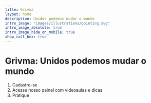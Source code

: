 ```yaml
---
title: Grivma
layout: home
description: Unidos podemos mudar o mundo
intro_image: "images/illustrations/pointing.svg"
intro_image_absolute: true
intro_image_hide_on_mobile: true
show_call_box: true
---
```


# Grivma: Unidos podemos mudar o mundo


1. Cadastre-se
2. Acesse nosso painel com videoaulas e dicas
3. Pratique
